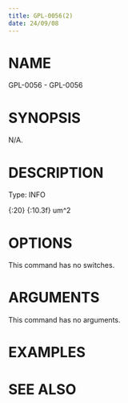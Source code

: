 ```yaml
---
title: GPL-0056(2)
date: 24/09/08
---
```


# NAME

GPL-0056 - GPL-0056

# SYNOPSIS

N/A.

# DESCRIPTION

Type: INFO

{:20} {:10.3f} um^2

# OPTIONS

This command has no switches.

# ARGUMENTS

This command has no arguments.

# EXAMPLES

# SEE ALSO
